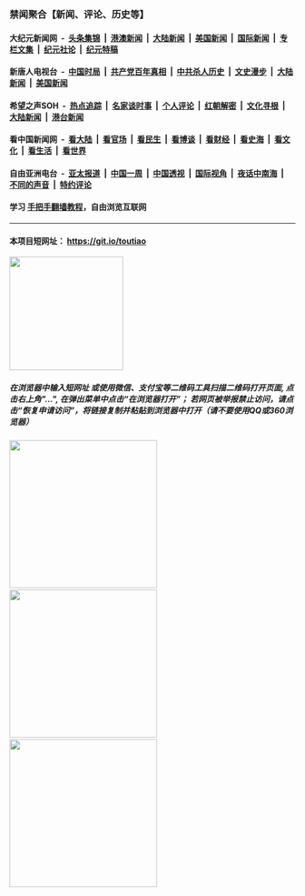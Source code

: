 ### 禁闻聚合【新闻、评论、历史等】

#### 大纪元新闻网 &nbsp;-&nbsp; [头条集锦](indexes/E头条集锦.md?t=02031144) &nbsp;|&nbsp; [港澳新闻](indexes/E港澳新闻.md?t=02031144)  &nbsp;|&nbsp; [大陆新闻](indexes/E大陆新闻.md?t=02031144) &nbsp;|&nbsp; [美国新闻](indexes/E美国新闻.md?t=02031144) &nbsp;|&nbsp; [国际新闻](indexes/E国际新闻.md?t=02031144) &nbsp;|&nbsp; [专栏文集](indexes/E专栏文集.md?t=02031144) &nbsp;|&nbsp; [纪元社论](indexes/E纪元社论.md?t=02031144) &nbsp;|&nbsp; [纪元特稿](indexes/E纪元特稿.md?t=02031144) 

#### 新唐人电视台 &nbsp;-&nbsp; [中国时局](indexes/N中国时局.md?t=02031144) &nbsp;|&nbsp; [共产党百年真相](indexes/N共产党百年真相.md?t=02031144) &nbsp;|&nbsp; [中共杀人历史](indexes/N中共杀人历史.md?t=02031144) &nbsp;|&nbsp; [文史漫步](indexes/N文史漫步.md?t=02031144) &nbsp;|&nbsp; [大陆新闻](indexes/N大陆新闻.md?t=02031144) &nbsp;|&nbsp; [美国新闻](indexes/N美国新闻.md?t=02031144)

#### 希望之声SOH &nbsp;-&nbsp; [热点追踪](indexes/H热点追踪.md?t=02031144) &nbsp;|&nbsp; [名家谈时事](indexes/H名家谈时事.md?t=02031144) &nbsp;|&nbsp; [个人评论](indexes/H个人评论.md?t=02031144)  &nbsp;|&nbsp; [红朝解密](indexes/H红朝解密.md?t=02031144) &nbsp;|&nbsp; [文化寻根](indexes/H文化寻根.md?t=02031144) &nbsp;|&nbsp; [大陆新闻](indexes/H大陆新闻.md?t=02031144) &nbsp;|&nbsp; [港台新闻](indexes/H港台新闻.md?t=02031144)

#### 看中国新闻网 &nbsp;-&nbsp; [看大陆](indexes/S看大陆.md?t=02031144) &nbsp;|&nbsp; [看官场](indexes/S看官场.md?t=02031144) &nbsp;|&nbsp; [看民生](indexes/S看民生.md?t=02031144)  &nbsp;|&nbsp; [看博谈](indexes/S看博谈.md?t=02031144) &nbsp;|&nbsp; [看财经](indexes/S看财经.md?t=02031144) &nbsp;|&nbsp; [看史海](indexes/S看史海.md?t=02031144) &nbsp;|&nbsp; [看文化](indexes/S看文化.md?t=02031144) &nbsp;|&nbsp; [看生活](indexes/S看生活.md?t=02031144) &nbsp;|&nbsp; [看世界](indexes/S看世界.md?t=02031144)

#### 自由亚洲电台 &nbsp;-&nbsp; [亚太报道](indexes/R亚太报道.md?t=02031144) &nbsp;|&nbsp; [中国一周](indexes/R中国一周.md?t=02031144) &nbsp;|&nbsp; [中国透视](indexes/R中国透视.md?t=02031144)  &nbsp;|&nbsp; [国际视角](indexes/R国际视角.md?t=02031144) &nbsp;|&nbsp; [夜话中南海](indexes/R夜话中南海.md?t=02031144) &nbsp;|&nbsp; [不同的声音](indexes/R不同的声音.md?t=02031144) &nbsp;|&nbsp; [特约评论](indexes/R特约评论.md?t=02031144)

#### 学习 [手把手翻墙教程](https://github.com/gfw-breaker/guides/wiki)，自由浏览互联网

----

#### 本项目短网址： https://git.io/toutiao
<img src="https://raw.githubusercontent.com/gfw-breaker/banned-news/master/scripts/img/qr.png" width="200px"/>  

##### 在浏览器中输入短网址 或使用微信、支付宝等二维码工具扫描二维码打开页面, 点击右上角"...", 在弹出菜单中点击“在浏览器打开”； 若网页被举报禁止访问，请点击“恢复申请访问”，将链接复制并粘贴到浏览器中打开（请不要使用QQ或360浏览器）

<img src="https://raw.githubusercontent.com/gfw-breaker/banned-news/master/scripts/img/1.png" width="260px"/> &nbsp; <img src="https://raw.githubusercontent.com/gfw-breaker/banned-news/master/scripts/img/2.png" width="260px"/> &nbsp; <img src="https://raw.githubusercontent.com/gfw-breaker/banned-news/master/scripts/img/3.png" width="260px"/>

